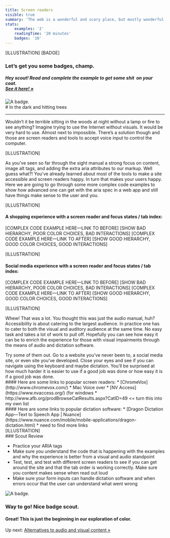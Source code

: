 ```yaml
---
title: Screen readers
visible: true
summary: 'The web is a wonderful and scary place, but mostly wonderful. The access to information is astounding but most of it, is only accessible to those who are without impairments. The following manuals within the online camp is to get you ready for the'
stats:
    examples: '2'
    readingTime: '20 minutes'
    badges: '10'
---
```

<section>
[ILLUSTRATION] [BADGE]
</section>

<section class="section--badge-cta section--badge-cta__purple">
    <div class="container">
        <div class="flex-grid--gutters">
            <div class="col--width__nine">
                <h3>Let’s get you some badges, champ.</h3>
                <h5><em>Hey scout! Read and complete the example to get some shit  on your coat. <br /><a href="/badge-manual">See it here! &raquo;</a></em></h5>
            </div>
            <div class="col--width__three">
                <div class="badge--box">
                    <img class="img--badge" alt="A badge." src="/user/pages/01.home/badge-star-holder.png">
                </div>
            </div>
        </div>
    </div>
</section>

<section>
<div class="container--content" markdown="1">
# In the dark and hitting trees

---

Wouldn’t it be terrible sitting in the woods at night without a lamp or fire to see anything? Imagine trying to use the Internet without visuals. It would be very hard to use.  Almost next to impossible. There’s a solution though and those are screen readers and tools to accept voice input to control the computer.

[ILLUSTRATION]

As you’ve seen so far through the sight manual a strong focus on content, image alt tags, and adding the extra aria attributes to our markup. Well guess what?! You’ve already learned about most of the tools to make a site accessible and screen readers happy. In turn that makes your users happy. Here we are going to go through some more complex code examples to show how advanced one can get with the aria spec in a web app and still have things make sense to the user and you.
</div>
</section>

<section>
<div class="container--content section--marg">
<div class="box purple stripe" markdown="1">
[ILLUSTRATION]

#### A shopping experience with a screen reader and focus states / tab index:

[COMPLEX CODE EXAMPLE HERE—LINK TO BEFORE]
[SHOW BAD HIERARCHY, POOR COLOR CHOICES, BAD INTERACTIONS]
[COMPLEX CODE EXAMPLE HERE—LINK TO AFTER]
[SHOW GOOD HIERARCHY, GOOD COLOR CHOICES, GOOD INTERACTIONS]
</div>
</div>
</section>

<section>
<div class="container--content section--marg">
<div class="box purple stripe" markdown="1">
[ILLUSTRATION]

#### Social media experience with a screen reader and focus states / tab index:

[COMPLEX CODE EXAMPLE HERE—LINK TO BEFORE]
[SHOW BAD HIERARCHY, POOR COLOR CHOICES, BAD INTERACTIONS]
[COMPLEX CODE EXAMPLE HERE—LINK TO AFTER]
[SHOW GOOD HIERARCHY, GOOD COLOR CHOICES, GOOD INTERACTIONS]
</div>
</div>
</section>

<section>
<div class="container--content" markdown="1">
[ILLUSTRATION]

Whew! That was a lot. You thought this was just the audio manual, huh? Accessibility is about catering to the largest audience. In practice one has to cater to both the visual and auditory audience at the same time. No easy task and takes a lot of work to pull off. Hopefully you can see how easy it can be to enrich the experience for those with visual impairments through the means of audio and dictation software.
</div>
</section>

<section>
<div class="container--content section--marg">
<div class="box purple stripe" markdown="1">
Try some of them out. Go to a website you’ve never been to, a social media site, or even site you’ve developed. Close your eyes and see if you can navigate using the keyboard and maybe dictation. You’ll be surprised at how much harder it is easier to use if a good job was done or how easy it is if a good job was done.
</div>
</div>
</section>

<section>
<div class="container--content" markdown="1">
#### Here are some links to popular screen readers:
* [ChromeVox](http://www.chromevox.com/)
* Mac Voice over
* [NV Access](https://www.nvaccess.org/) (for windows
* http://www.afb.org/prodBrowseCatResults.aspx?CatID=49 <= turn this into my own list
</div>
</section>

<section>
<div class="container--content" markdown="1">
#### Here are some links to popular dictation software:
* [Dragon Dictation App—Text to Speech App | Nuance](https://www.nuance.com/mobile/mobile-applications/dragon-dictation.html)
* need to find more links
</div>
</section>

<section>
[ILLUSTRATION]
</section>

<section>
<div class="container--content" markdown="1">
### Scout Review

* Practice your ARIA tags
* Make sure you understand the code that is happening with the examples and why the experience is better from a visual and audio standpoint
* Test, test, and test with different screen readers to see if you can get around the site and that the tab order is working correctly. Make sure you content makes sense when read out loud
* Make sure your form inputs can handle dictation software and when errors occur that the user can understand what went wrong
</div>
</section>

<section class="section--badge-cta section--badge-cta__yellow mt--60">
    <div class="container">
        <div class="flex-grid--gutters">
            <div class="col--width__four">
                <div class="badge--box">
                    <img class="img--badge" alt="A badge." src="/user/pages/01.home/badge-star-holder.png">
                </div>
            </div>
            <div class="col--width__eight">
                <h3>Way to go! Nice badge scout.</h3>
                <h4>Great! This is just the beginning in our exploration of color.</h4>
                <span>Up next: </span><a href="/">Alternatives to audio and visual content &raquo;</a>
            </div>
        </div>
    </div>
</section>
